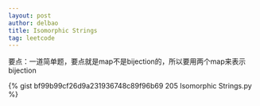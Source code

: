 ```yaml
---
layout: post
author: delbao
title: Isomorphic Strings
tag: leetcode
---
```


要点：一道简单题，要点就是map不是bijection的，所以要用两个map来表示bijection

{% gist bf99b99cf26d9a231936748c89f96b69 205 Isomorphic Strings.py %}
